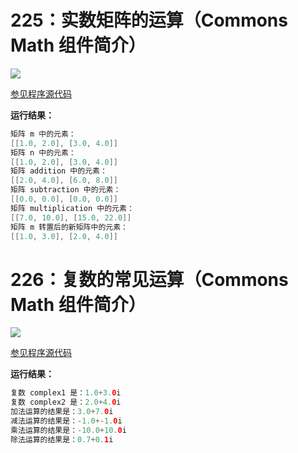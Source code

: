 # 225：实数矩阵的运算（Commons Math 组件简介）

<img src="http://image.renkaigis.com/keepcoding/2017122201.png">

<a href="https://github.com/renkaigis/KeepCoding/tree/master/2017/12/22" target="_blank">参见程序源代码</a>

**运行结果：**

```java
矩阵 m 中的元素：
[[1.0, 2.0], [3.0, 4.0]]
矩阵 n 中的元素：
[[1.0, 2.0], [3.0, 4.0]]
矩阵 addition 中的元素：
[[2.0, 4.0], [6.0, 8.0]]
矩阵 subtraction 中的元素：
[[0.0, 0.0], [0.0, 0.0]]
矩阵 multiplication 中的元素：
[[7.0, 10.0], [15.0, 22.0]]
矩阵 m 转置后的新矩阵中的元素：
[[1.0, 3.0], [2.0, 4.0]]
```

# 226：复数的常见运算（Commons Math 组件简介）

<img src="http://image.renkaigis.com/keepcoding/2017122202.png">

<a href="https://github.com/renkaigis/KeepCoding/tree/master/2017/12/22" target="_blank">参见程序源代码</a>

**运行结果：**

```java
复数 complex1 是：1.0+3.0i
复数 complex2 是：2.0+4.0i
加法运算的结果是：3.0+7.0i
减法运算的结果是：-1.0+-1.0i
乘法运算的结果是：-10.0+10.0i
除法运算的结果是：0.7+0.1i
```

